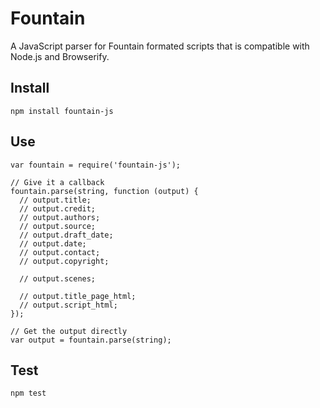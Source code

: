# Fountain

A JavaScript parser for Fountain formated scripts that is compatible with Node.js and Browserify.


## Install

    npm install fountain-js


## Use

    var fountain = require('fountain-js');
    
    // Give it a callback
    fountain.parse(string, function (output) {
      // output.title;
      // output.credit;
      // output.authors;
      // output.source;
      // output.draft_date;
      // output.date;
      // output.contact;
      // output.copyright;
      
      // output.scenes;
      
      // output.title_page_html;
      // output.script_html;
    });
    
    // Get the output directly
    var output = fountain.parse(string);


## Test

    npm test
